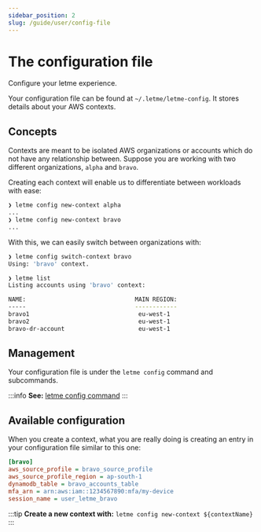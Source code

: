 ```yaml
---
sidebar_position: 2
slug: /guide/user/config-file
---
```


# The configuration file

Configure your letme experience.

Your configuration file can be found at `~/.letme/letme-config`. It stores details about your AWS contexts.

## Concepts

Contexts are meant to be isolated AWS organizations or accounts which do not have any relationship between.
Suppose you are working with two different organizations, ``alpha`` and ``bravo``. 

Creating each context will enable us to differentiate between workloads with ease:
```bash
❯ letme config new-context alpha
...
❯ letme config new-context bravo
...
```
With this, we can easily switch between organizations with:
```bash
❯ letme config switch-context bravo
Using: 'bravo' context.

❯ letme list
Listing accounts using 'bravo' context:

NAME:                               MAIN REGION:
-----                               ------------
bravo1                               eu-west-1
bravo2                               eu-west-1
bravo-dr-account                     eu-west-1
```
## Management

Your configuration file is under the `letme config` command and subcommands.

:::info
**See:** [letme config command](../../commands/config.md)
:::

## Available configuration

When you create a context, what you are really doing is creating an entry in your configuration file similar to this one:

```ini
[bravo]
aws_source_profile = bravo_source_profile
aws_source_profile_region = ap-south-1
dynamodb_table = bravo_accounts_table
mfa_arn = arn:aws:iam::1234567890:mfa/my-device
session_name = user_letme_bravo
```
:::tip
**Create a new context with:** `letme config new-context ${contextName}`
:::
